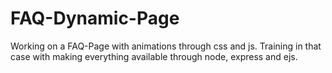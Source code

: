 # FAQ-Dynamic-Page

Working on a FAQ-Page with animations through css and js.
Training in that case with making everything available through node, express and ejs.
